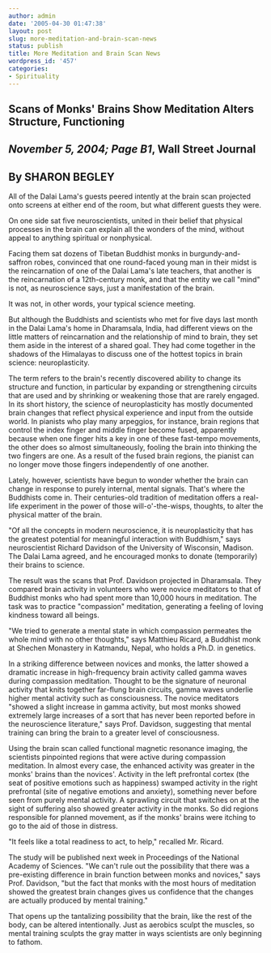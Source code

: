 ```yaml
---
author: admin
date: '2005-04-30 01:47:38'
layout: post
slug: more-meditation-and-brain-scan-news
status: publish
title: More Meditation and Brain Scan News
wordpress_id: '457'
categories:
- Spirituality
---
```


## Scans of Monks' Brains Show Meditation Alters Structure, Functioning

## *November 5, 2004; Page B1*, Wall Street Journal

## By SHARON BEGLEY

All of the Dalai Lama's guests peered intently at the brain scan
projected onto screens at either end of the room, but what different
guests they were.

On one side sat five neuroscientists, united in their belief that
physical processes in the brain can explain all the wonders of the mind,
without appeal to anything spiritual or nonphysical.

Facing them sat dozens of Tibetan Buddhist monks in burgundy-and-saffron
robes, convinced that one round-faced young man in their midst is the
reincarnation of one of the Dalai Lama's late teachers, that another is
the reincarnation of a 12th-century monk, and that the entity we call
"mind" is not, as neuroscience says, just a manifestation of the brain.

It was not, in other words, your typical science meeting.

But although the Buddhists and scientists who met for five days last
month in the Dalai Lama's home in Dharamsala, India, had different views
on the little matters of reincarnation and the relationship of mind to
brain, they set them aside in the interest of a shared goal. They had
come together in the shadows of the Himalayas to discuss one of the
hottest topics in brain science: neuroplasticity.

The term refers to the brain's recently discovered ability to change its
structure and function, in particular by expanding or strengthening
circuits that are used and by shrinking or weakening those that are
rarely engaged. In its short history, the science of neuroplasticity has
mostly documented brain changes that reflect physical experience and
input from the outside world. In pianists who play many arpeggios, for
instance, brain regions that control the index finger and middle finger
become fused, apparently because when one finger hits a key in one of
these fast-tempo movements, the other does so almost simultaneously,
fooling the brain into thinking the two fingers are one. As a result of
the fused brain regions, the pianist can no longer move those fingers
independently of one another.

Lately, however, scientists have begun to wonder whether the brain can
change in response to purely internal, mental signals. That's where the
Buddhists come in. Their centuries-old tradition of meditation offers a
real-life experiment in the power of those will-o'-the-wisps, thoughts,
to alter the physical matter of the brain.

"Of all the concepts in modern neuroscience, it is neuroplasticity that
has the greatest potential for meaningful interaction with Buddhism,"
says neuroscientist Richard Davidson of the University of Wisconsin,
Madison. The Dalai Lama agreed, and he encouraged monks to donate
(temporarily) their brains to science.

The result was the scans that Prof. Davidson projected in Dharamsala.
They compared brain activity in volunteers who were novice meditators to
that of Buddhist monks who had spent more than 10,000 hours in
meditation. The task was to practice "compassion" meditation, generating
a feeling of loving kindness toward all beings.

"We tried to generate a mental state in which compassion permeates the
whole mind with no other thoughts," says Matthieu Ricard, a Buddhist
monk at Shechen Monastery in Katmandu, Nepal, who holds a Ph.D. in
genetics.

In a striking difference between novices and monks, the latter showed a
dramatic increase in high-frequency brain activity called gamma waves
during compassion meditation. Thought to be the signature of neuronal
activity that knits together far-flung brain circuits, gamma waves
underlie higher mental activity such as consciousness. The novice
meditators "showed a slight increase in gamma activity, but most monks
showed extremely large increases of a sort that has never been reported
before in the neuroscience literature," says Prof. Davidson, suggesting
that mental training can bring the brain to a greater level of
consciousness.

Using the brain scan called functional magnetic resonance imaging, the
scientists pinpointed regions that were active during compassion
meditation. In almost every case, the enhanced activity was greater in
the monks' brains than the novices'. Activity in the left prefrontal
cortex (the seat of positive emotions such as happiness) swamped
activity in the right prefrontal (site of negative emotions and
anxiety), something never before seen from purely mental activity. A
sprawling circuit that switches on at the sight of suffering also showed
greater activity in the monks. So did regions responsible for planned
movement, as if the monks' brains were itching to go to the aid of those
in distress.

"It feels like a total readiness to act, to help," recalled Mr. Ricard.

The study will be published next week in Proceedings of the National
Academy of Sciences. "We can't rule out the possibility that there was a
pre-existing difference in brain function between monks and novices,"
says Prof. Davidson, "but the fact that monks with the most hours of
meditation showed the greatest brain changes gives us confidence that
the changes are actually produced by mental training."

That opens up the tantalizing possibility that the brain, like the rest
of the body, can be altered intentionally. Just as aerobics sculpt the
muscles, so mental training sculpts the gray matter in ways scientists
are only beginning to fathom.
